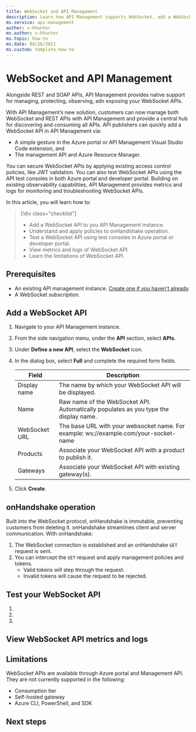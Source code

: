 ```yaml
---
title: WebSocket and API Management
description: Learn how API Management supports WebSocket, add a WebSocket API, and understand onHandshake operation and WebSocket limitations.
ms.service: api-management
author: v-hhunter
ms.author: v-hhunter
ms.topic: how-to
ms.date: 04/26/2021
ms.custom: template-how-to 
---
```


# WebSocket and API Management

Alongside REST and SOAP APIs, API Management provides native support for managing, protecting, observing, adn exposing your WebSocket APIs. 

With API Management’s new solution, customers can now manage both WebSocket and REST APIs with API Management and provide a central hub for discovering and consuming all APIs. API publishers can quickly add a WebSocket API in API Management via:
* A simple gesture in the Azure portal or API Management Visual Studio Code extension, and 
* The management API and Azure Resource Manager. 

You can secure WebSocket APIs by applying existing access control policies, like JWT validation. You can also test WebSocket APIs using the API test consoles in both Azure portal and developer portal. Building on existing observability capabilities, API Management provides metrics and logs for monitoring and troubleshooting WebSocket APIs. 

In this article, you will learn how to:
> [!div class="checklist"]
> * Add a WebSocket API to you API Management instance.
> * Understand and apply policies to onHandshake operation.
> * Test a WebSocket API using test consoles in Azure portal or developer portal.
> * View metrics and logs of WebSocket API.
> * Learn the limitations of WebSocket API.

## Prerequisites

- An existing API management instance. [Create one if you haven't already](get-started-create-service-instance.md).
- A WebSocket subscription.

## Add a WebSocket API

1. Navigate to your API Management instance.
1. From the side navigation menu, under the **API** section, select **APIs**.
1. Under **Define a new API**, select the **WebSocket** icon.
1. In the dialog box, select **Full** and complete the required form fields.

    | Field | Description |
    |----------------|-------|
    | Display name | The name by which your WebSocket API will be displayed. |
    | Name | Raw name of the WebSocket API. Automatically populates as you type the display name. |
    | WebSocket URL | The base URL with your websocket name. For example: ws://example.com/your-socket-name |
    | Products | Associate your WebSocket API with a product to publish it. |
    | Gateways | Associate your WebSocket API with existing gateway(s). |
 
1. Click **Create**.

## onHandshake operation

Built into the WebSocket protocol, onHandshake is immutable, preventing customers from deleting it. onHandshake streamlines client and server communication. With onHandshake:

1. The WebSocket connection is established and an onHandshake `GET` request is sent.
1. You can intercept the `GET` request and apply management policies and tokens.
    * Valid tokens will step through the request.
    * Invalid tokens will cause the request to be rejected.

## Test your WebSocket API
1. <!-- Step 1 -->
1. <!-- Step 2 -->
1. <!-- Step n -->

## View WebSocket API metrics and logs


## Limitations

WebSocket APIs are available through Azure portal and Management API. They are not currently supported in the following:
* Consumption tier
* Self-hosted gateway
* Azure CLI, PowerShell, and SDK

## Next steps
